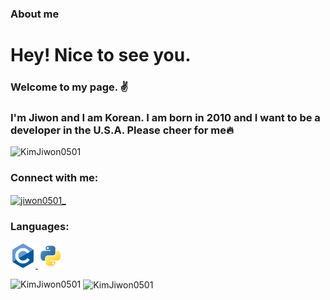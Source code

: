 ### About me

<h1 align="left">Hey! Nice to see you.</h1>
<h3 align="left">Welcome to my page. ✌</h3>
<h3 align="left">I'm Jiwon and I am Korean. I am born in 2010 and I want to be a developer in the U.S.A.
Please cheer for me🔥</h3>
<p align="left"> <img src="https://komarev.com/ghpvc/?username=KimJiwon0501&label=Profile%20views&color=0e75b6&style=flat" alt="KimJiwon0501" /> </p>

<h3 align="left">Connect with me:</h3>
<p align="left">
<a href="https://instagram.com/jiwon0501_" target="blank"><img align="center" src="https://raw.githubusercontent.com/rahuldkjain/github-profile-readme-generator/master/src/images/icons/Social/instagram.svg" alt="jiwon0501_" height="30" width="40" /></a>
</p>

<h3 align="left">Languages:</h3>
<p align="left"> <a href="https://www.cprogramming.com/" target="_blank" rel="noreferrer"> <img src="https://raw.githubusercontent.com/devicons/devicon/master/icons/c/c-original.svg" alt="c" width="40" height="40"/> </a> <a href="https://www.python.org" target="_blank" rel="noreferrer"> <img src="https://raw.githubusercontent.com/devicons/devicon/master/icons/python/python-original.svg" alt="python" width="40" height="40"/> </a> </p>

<p><img align="left" src="https://github-readme-stats.vercel.app/api/top-langs?username=KimJiwon0501&show_icons=true&locale=en&layout=compact" alt="KimJiwon0501" /></p>

<p>&nbsp;<img align="center" src="https://github-readme-stats.vercel.app/api?username=KimJiwon0501&show_icons=true&locale=en" alt="KimJiwon0501" /></p>
